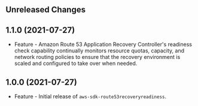 Unreleased Changes
------------------

1.1.0 (2021-07-27)
------------------

* Feature - Amazon Route 53 Application Recovery Controller's readiness check capability continually monitors resource quotas, capacity, and network routing policies to ensure that the recovery environment is scaled and configured to take over when needed.

1.0.0 (2021-07-27)
------------------

* Feature - Initial release of `aws-sdk-route53recoveryreadiness`.

